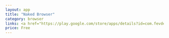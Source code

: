 ```yaml
---
layout: app
title: "Naked Browser"
category: browser
links: <a href="https://play.google.com/store/apps/details?id=com.fevdev.nakedbrowser">Play Store Free</a> | <a href="https://play.google.com/store/apps/details?id=com.fevdev.nakedbrowser">Play Store Pro</a>
price: Free
---
```

